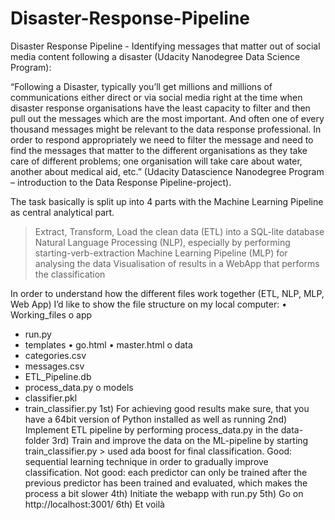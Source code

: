 # Disaster-Response-Pipeline

Disaster Response Pipeline - Identifying messages that matter out of social media content following a disaster (Udacity Nanodegree Data Science Program):

“Following a Disaster, typically you’ll get millions and millions of communications either direct or via social media right at the time when disaster response organisations have the least capacity to filter and then pull out the messages which are the most important. And often one of every thousand messages might be relevant to the data response professional. In order to respond appropriately we need to filter the message and need to find the messages that matter to the different organisations as they take care of different problems; one organisation will take care about water, another about medical aid, etc.” (Udacity Datascience Nanodegree Program – introduction to the Data Response Pipeline-project).

The task basically is split up into 4 parts with the Machine Learning Pipeline as central analytical part.
> Extract, Transform, Load the clean data (ETL) into a SQL-lite database
> Natural Language Processing (NLP), especially by performing starting-verb-extraction
> Machine Learning Pipeline (MLP) for analysing the data
> Visualisation of results in a WebApp that performs the classification

In order to understand how the different files work together (ETL, NLP, MLP, Web App) I’d like to show the file structure on my local computer: 
•	Working_files
o	app
 - run.py
 - templates
  •	go.html
  •	master.html
o	data
 -	categories.csv
 -	messages.csv
 -	ETL_Pipeline.db
 -	process_data.py
o	models
 -	classifier.pkl
 -	train_classifier.py
1st) For achieving good results make sure, that you have a 64bit version of Python installed as well as running 
2nd) Implement ETL pipeline by performing process_data.py in the data-folder
3rd) Train and improve the data on the ML-pipeline by starting train_classifier.py > used ada boost for final classification. 
Good: sequential learning technique in order to gradually improve classification. 
Not good: each predictor can only be trained after the previous predictor has been trained and evaluated, which makes the process a bit slower
4th) Initiate the webapp with run.py
5th) Go on http://localhost:3001/ 
6th) Et voilà

